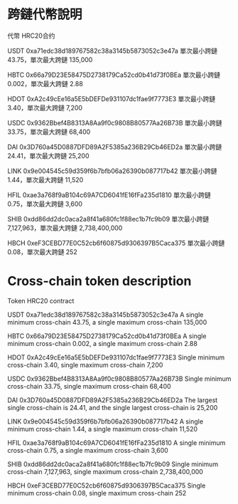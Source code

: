 # 跨鏈代幣說明
代幣	   HRC20合约

USDT	  0xa71edc38d189767582c38a3145b5873052c3e47a  單次最小跨鏈 43.75，單次最大跨鏈 135,000

HBTC	  0x66a79D23E58475D2738179Ca52cd0b41d73f0BEa  單次最小跨鏈 0.002，單次最大跨鏈 2.88

HDOT	  0xA2c49cEe16a5E5bDEFDe931107dc1fae9f7773E3  單次最小跨鏈 3.40，單次最大跨鏈 7,200

USDC	  0x9362Bbef4B8313A8Aa9f0c9808B80577Aa26B73B  單次最小跨鏈 33.75，單次最大跨鏈 68,400

DAI	    0x3D760a45D0887DFD89A2F5385a236B29Cb46ED2a  單次最小跨鏈 24.41，單次最大跨鏈 25,200

LINK	  0x9e004545c59d359f6b7bfb06a26390b087717b42  單次最小跨鏈 1.44，單次最大跨鏈 11,520

HFIL	  0xae3a768f9aB104c69A7CD6041fE16fFa235d1810  單次最小跨鏈 0.75，單次最大跨鏈 3,600

SHIB	  0xdd86dd2dc0aca2a8f41a680fc1f88ec1b7fc9b09  單次最小跨鏈  7,127,963，單次最大跨鏈 2,738,400,000

HBCH	 0xeF3CEBD77E0C52cb6f60875d9306397B5Caca375   單次最小跨鏈 0.08，單次最大跨鏈 252

# Cross-chain token description
Token HRC20 contract

USDT 0xa71edc38d189767582c38a3145b5873052c3e47a A single minimum cross-chain 43.75, a single maximum cross-chain 135,000

HBTC 0x66a79D23E58475D2738179Ca52cd0b41d73f0BEa A single minimum cross-chain 0.002, a single maximum cross-chain 2.88

HDOT 0xA2c49cEe16a5E5bDEFDe931107dc1fae9f7773E3 Single minimum cross-chain 3.40, single maximum cross-chain 7,200

USDC 0x9362Bbef4B8313A8Aa9f0c9808B80577Aa26B73B Single minimum cross-chain 33.75, single maximum cross-chain 68,400

DAI 0x3D760a45D0887DFD89A2F5385a236B29Cb46ED2a The largest single cross-chain is 24.41, and the single largest cross-chain is 25,200

LINK 0x9e004545c59d359f6b7bfb06a26390b087717b42 A single minimum cross-chain 1.44, a single maximum cross-chain 11,520

HFIL 0xae3a768f9aB104c69A7CD6041fE16fFa235d1810 A single minimum cross-chain 0.75, a single maximum cross-chain 3,600

SHIB 0xdd86dd2dc0aca2a8f41a680fc1f88ec1b7fc9b09 Single minimum cross-chain 7,127,963, single maximum cross-chain 2,738,400,000

HBCH 0xeF3CEBD77E0C52cb6f60875d9306397B5Caca375 Single minimum cross-chain 0.08, single maximum cross-chain 252

